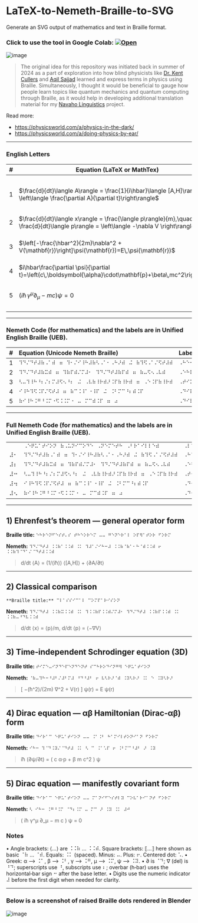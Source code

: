 # LaTeX-to-Nemeth-Braille-to-SVG
Generate an SVG output of mathematics and text in Braille format. 

### Click to use the tool in Google Colab: [![Open](https://colab.research.google.com/assets/colab-badge.svg)](https://colab.research.google.com/github/OJB-Quantum/LaTeX-to-Nemeth-Braille-to-SVG/blob/main/LaTeX_to_Nemeth_Braille_to_SVG.ipynb)

![image](https://github.com/user-attachments/assets/9e2c9e74-14de-4678-947d-e1e2a5dfeb57)

> The original idea for this repository was initiated back in summer of 2024 as a part of exploration into how blind physicists like [Dr. Kent Cullers](https://en.wikipedia.org/wiki/Kent_Cullers) and [Aqil Sajjad](https://wp.optics.arizona.edu/sguha/aqil-sajjad/#:~:text=Aqil%20Sajjad%20has%20a%20PhD,entanglement%20in%20many%2Dbody%20systems.) learned and express terms in physics using Braille. Simultaneously, I thought it would be beneficial to gauge how people learn topics like quantum mechanics and quantum computing through Braille, as it would help in developing additional translation material for my [Navaho Linguistics](https://ojb-quantum.github.io/Navaho-Linguistics/) project.

Read more:
- <https://physicsworld.com/a/physics-in-the-dark/>
- <https://physicsworld.com/a/doing-physics-by-ear/>

---

### English Letters

| # | Equation (LaTeX or MathTex)                                                                                                                      | Label                                         |
| - | ------------------------------------------------------------------------------------------------------------------------------------- | --------------------------------------------- |
| 1 | $\frac{d}{dt}\langle A\rangle = \frac{1}{i\hbar}\langle [A,H]\rangle + \left\langle \frac{\partial A}{\partial t}\right\rangle$       | **Heisenberg Equation of Motion** (for expectation values) |
| 2 | $\frac{d}{dt}\langle x\rangle = \frac{\langle p\rangle}{m},\quad \frac{d}{dt}\langle p\rangle = \left\langle -\nabla V \right\rangle$ | **Ehrenfest's Theorem** |
| 3 | $\left[-\frac{\hbar^2}{2m}\nabla^2 + V(\mathbf{r})\right]\psi(\mathbf{r})=E\,\psi(\mathbf{r})$                                        | **Time-Independent Schrödinger Equation** |
| 4 | $i\hbar\frac{\partial \psi}{\partial t}=\left(c\,\boldsymbol{\alpha}\cdot\mathbf{p}+\beta\,mc^2\right)\psi$                           | **Dirac Equation** |
| 5 | $\left(i\hbar\,\gamma^\mu\partial_\mu - mc\right)\psi = 0$                                                                           | **Dirac Equation** (in covariant form)          |

---

### Nemeth Code (for mathematics) and the labels are in Unified English Braille (UEB).

| # | Equation (Unicode Nemeth Braille)<br> | Label (Unicode UEB Braille) <br> |
| :-- | :--- | :--- |
| 1 | `⠹⠙⠌⠙⠞⠼⠷⠠⠁⠾⠀⠶⠀⠹⠂⠌⠊⠸⠓⠼⠷⠣⠠⠁⠂⠠⠓⠜⠾⠀⠬⠀⠷⠹⠫⠠⠁⠌⠫⠞⠼⠾` | `⠠⠓⠑⠊⠎⠑⠝⠃⠑⠗⠛⠀⠠⠑⠟⠥⠁⠞⠊⠕⠝⠀⠕⠋⠀⠠⠍⠕⠞⠊⠕⠝` |
| 2 | `⠹⠙⠌⠙⠞⠼⠷⠭⠾⠀⠶⠀⠹⠷⠏⠾⠌⠍⠼⠂⠀⠹⠙⠌⠙⠞⠼⠷⠏⠾⠀⠶⠀⠷⠤⠫⠢⠠⠧⠾` | `⠠⠑⠓⠗⠑⠝⠋⠑⠎⠞⠴⠎⠀⠠⠞⠓⠑⠕⠗⠑⠍` |
| 3 | `⠣⠤⠹⠸⠓⠘⠆⠌⠆⠍⠼⠫⠢⠘⠆⠀⠬⠀⠠⠧⠷⠸⠗⠾⠜⠨⠏⠷⠸⠗⠾⠀⠶⠀⠠⠑⠨⠏⠷⠸⠗⠾` | `⠠⠞⠊⠍⠑⠤⠠⠊⠝⠙⠑⠏⠑⠝⠙⠑⠝⠞⠀⠠⠎⠡⠗⠕⠙⠊⠝⠛⠑⠗⠀⠠⠑⠟⠥⠁⠞⠊⠕⠝` |
| 4 | `⠊⠸⠓⠹⠫⠨⠏⠌⠫⠞⠼⠀⠶⠀⠷⠉⠨⠸⠁⠐⠸⠏⠀⠬⠀⠨⠃⠍⠉⠘⠆⠾⠨⠏` | `⠠⠙⠊⠗⠁⠉⠀⠠⠑⠟⠥⠁⠞⠊⠕⠝` |
| 5 | `⠷⠊⠸⠓⠨⠛⠘⠨⠍⠐⠫⠨⠨⠍⠐⠀⠤⠀⠍⠉⠾⠨⠏⠀⠶⠀⠴` | `⠠⠙⠊⠗⠁⠉⠀⠠⠑⠟⠥⠁⠞⠊⠕⠝⠀⠷⠠⠉⠕⠧⠁⠗⠊⠁⠝⠞⠀⠠⠋⠕⠗⠍⠾` |

---
### Full Nemeth Code (for mathematics) and the labels are in Unified English Braille (UEB).

|  |  |  |
| :-- | :--- | :--- |
|   | `⠠⠑⠟⠥⠁⠞⠊⠕⠝⠀⠷⠠⠥⠝⠊⠉⠕⠙⠑⠀⠠⠝⠑⠍⠑⠞⠓⠀⠠⠃⠗⠁⠊⠇⠇⠑⠾` | `⠠⠇⠁⠃⠑⠇⠀⠷⠠⠥⠝⠊⠉⠕⠙⠑⠀⠠⠥⠠⠑⠠⠃⠀⠠⠃⠗⠁⠊⠇⠇⠑⠾` |
| ⠼⠂ | `⠹⠙⠌⠙⠞⠼⠷⠠⠁⠾⠀⠶⠀⠹⠂⠌⠊⠸⠓⠼⠷⠣⠠⠁⠂⠠⠓⠜⠾⠀⠬⠀⠷⠹⠫⠠⠁⠌⠫⠞⠼⠾` | `⠠⠓⠑⠊⠎⠑⠝⠃⠑⠗⠛⠀⠠⠑⠟⠥⠁⠞⠊⠕⠝⠀⠕⠋⠀⠠⠍⠕⠞⠊⠕⠝` |
| ⠼⠆ | `⠹⠙⠌⠙⠞⠼⠷⠭⠾⠀⠶⠀⠹⠷⠏⠾⠌⠍⠼⠂⠀⠹⠙⠌⠙⠞⠼⠷⠏⠾⠀⠶⠀⠷⠤⠫⠢⠠⠧⠾` | `⠠⠑⠓⠗⠑⠝⠋⠑⠎⠞⠴⠎⠀⠠⠞⠓⠑⠕⠗⠑⠍` |
| ⠼⠒ | `⠣⠤⠹⠸⠓⠘⠆⠌⠆⠍⠼⠫⠢⠘⠆⠀⠬⠀⠠⠧⠷⠸⠗⠾⠜⠨⠏⠷⠸⠗⠾⠀⠶⠀⠠⠑⠨⠏⠷⠸⠗⠾` | `⠠⠞⠊⠍⠑⠤⠠⠊⠝⠙⠑⠏⠑⠝⠙⠑⠝⠞⠀⠠⠎⠡⠗⠕⠙⠊⠝⠛⠑⠗⠀⠠⠑⠟⠥⠁⠞⠊⠕⠝` |
| ⠼⠲ | `⠊⠸⠓⠹⠫⠨⠏⠌⠫⠞⠼⠀⠶⠀⠷⠉⠨⠸⠁⠐⠸⠏⠀⠬⠀⠨⠃⠍⠉⠘⠆⠾⠨⠏` | `⠠⠙⠊⠗⠁⠉⠀⠠⠑⠟⠥⠁⠞⠊⠕⠝` |
| ⠼⠢ | `⠷⠊⠸⠓⠨⠛⠘⠨⠍⠐⠫⠨⠨⠍⠐⠀⠤⠀⠍⠉⠾⠨⠏⠀⠶⠀⠴` | `⠠⠙⠊⠗⠁⠉⠀⠠⠑⠟⠥⠁⠞⠊⠕⠝⠀⠷⠠⠉⠕⠧⠁⠗⠊⠁⠝⠞⠀⠠⠋⠕⠗⠍⠾` |

---

## 1) Ehrenfest’s theorem — general operator form

**Braille title:** `⠑⠓⠗⠑⠝⠋⠑⠎⠞⠄⠎ ⠞⠓⠑⠕⠗⠑⠍ ⠤⠤ ⠛⠑⠝⠑⠗⠁⠇ ⠕⠏⠻⠁⠞⠕⠗ ⠋⠕⠗⠍`

**Nemeth:**
`⠹⠙⠌⠙⠞⠼ ⠨⠨⠷⠁⠨⠨⠾ ⠨⠅ ⠹⠼⠁⠌⠊⠓⠒⠼ ⠨⠨⠷⠈⠷⠁⠂⠓⠈⠾⠨⠨⠾ ⠖ ⠨⠨⠷⠹⠈⠙⠁⠌⠈⠙⠞⠼⠨⠨⠾`

> d/dt ⟨A⟩ = (1/(iħ)) ⟨[A,H]⟩ + ⟨∂A/∂t⟩

---

## 2) Classical comparison

`**Braille title:** ⠉⠇⠁⠎⠎⠊⠉⠁⠇ ⠉⠕⠍⠏⠁⠗⠊⠎⠕⠝`

**Nemeth:**
`⠹⠙⠌⠙⠞⠼ ⠨⠨⠷⠭⠨⠨⠾ ⠨⠅ ⠹⠨⠨⠷⠏⠨⠨⠾⠌⠍⠼⠂ ⠹⠙⠌⠙⠞⠼ ⠨⠨⠷⠏⠨⠨⠾ ⠨⠅ ⠨⠨⠷⠤⠘⠙⠧⠨⠨⠾`

> d/dt ⟨x⟩ = ⟨p⟩/m,  d/dt ⟨p⟩ = ⟨−∇V⟩

---

## 3) Time‑independent Schrodinger equation (3D)

**Braille title:** `⠞⠊⠍⠑⠤⠊⠝⠙⠑⠏⠑⠝⠙⠑⠝⠞ ⠎⠉⠓⠗⠕⠙⠊⠝⠛⠻ ⠑⠟⠥⠁⠞⠊⠕⠝`

**Nemeth:**
`⠈⠷⠤⠹⠓⠒⠘⠼⠃⠌⠼⠃⠍⠼ ⠘⠙⠘⠼⠃ ⠖ ⠧⠣⠗⠜⠈⠾ ⠨⠽⠣⠗⠜ ⠨⠅ ⠑ ⠨⠽⠣⠗⠜`

> [ −(ħ^2)/(2m) ∇^2 + V(r) ] ψ(r) = E ψ(r)

---

## 4) Dirac equation — αβ Hamiltonian (Dirac‑αβ) form

**Braille title:** `⠙⠊⠗⠁⠉ ⠑⠟⠥⠁⠞⠊⠕⠝ ⠤⠤ ⠨⠁⠨⠃ ⠓⠁⠍⠊⠇⠞⠕⠝⠊⠁⠝ ⠋⠕⠗⠍`

**Nemeth:**
`⠊⠓⠒ ⠹⠈⠙⠨⠽⠌⠈⠙⠞⠼ ⠨⠅ ⠣ ⠉ ⠨⠁⠡⠏ ⠖ ⠨⠃⠍⠉⠘⠼⠃ ⠜ ⠨⠽`

> iħ (∂ψ/∂t) = ( c α·p + β m c^2 ) ψ

---

## 5) Dirac equation — manifestly covariant form

**Braille title:** `⠙⠊⠗⠁⠉ ⠑⠟⠥⠁⠞⠊⠕⠝ ⠤⠤ ⠍⠁⠝⠊⠋⠑⠎⠞⠇⠽ ⠉⠕⠧⠁⠗⠊⠁⠝⠞ ⠋⠕⠗⠍`

**Nemeth:**
`⠣ ⠊⠓⠒ ⠨⠛⠘⠨⠍ ⠈⠙⠆⠨⠍ ⠤ ⠍⠉ ⠜ ⠨⠽ ⠨⠅ ⠼⠚`

> ( iħ γ^μ ∂_μ − m c ) ψ = 0

### Notes

• Angle brackets: ⟨…⟩ are ⠨⠨⠷ … ⠨⠨⠾.  Square brackets: ⟦…⟧ here shown as basic ⠈⠷ … ⠈⠾.  Equals: ⠨⠅ (spaced).  Minus: ⠤.  Plus: ⠖.  Centered dot: ⠡.
• Greek: α ⟶ ⠨⠁, β ⟶ ⠨⠃, γ ⟶ ⠨⠛, μ ⟶ ⠨⠍, ψ ⟶ ⠨⠽.
• ∂ is ⠈⠙; ∇ (del) is ⠘⠙; superscripts use ⠘, subscripts use ⠆; overbar (h‑bar) uses the horizontal‑bar sign ⠒ after the base letter.
• Digits use the numeric indicator ⠼ before the first digit when needed for clarity.

---

### Below is a screenshot of raised Braille dots rendered in Blender

![image](https://github.com/user-attachments/assets/8c61c53c-6984-432f-bcad-fa833ffd7a75)

